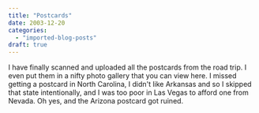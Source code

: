 ```yaml
---
title: "Postcards"
date: 2003-12-20
categories: 
  - "imported-blog-posts"
draft: true
---
```


I have finally scanned and uploaded all the postcards from the road trip. I even put them in a nifty photo gallery that you can view here. I missed getting a postcard in North Carolina, I didn't like Arkansas and so I skipped that state intentionally, and I was too poor in Las Vegas to afford one from Nevada. Oh yes, and the Arizona postcard got ruined.
